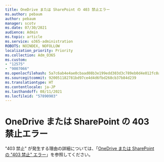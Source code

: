 ```yaml
---
title: OneDrive または SharePoint の 403 禁止エラー
ms.author: pebaum
author: pebaum
manager: scotv
ms.date: 07/30/2021
audience: Admin
ms.topic: article
ms.service: o365-administration
ROBOTS: NOINDEX, NOFOLLOW
localization_priority: Priority
ms.collection: Adm_O365
ms.custom:
- "12575"
- "9007066"
ms.openlocfilehash: 5a7c6ab4e4ae0cbaad08b3e199edd303d3c789eb0d4e012fc0a24ad76750c880
ms.sourcegitcommit: 920051182781bd97ce4d4d6fbd268cb37b84d239
ms.translationtype: HT
ms.contentlocale: ja-JP
ms.lasthandoff: 08/11/2021
ms.locfileid: "57890903"
---
```

# <a name="403-forbidden-error-on-onedrive-or-sharepoint"></a>OneDrive または SharePoint の 403 禁止エラー

"403 禁止" が発生する理由の詳細については、「[OneDrive または SharePoint の "403 禁止" エラー](https://docs.microsoft.com/sharepoint/troubleshoot/sharing-and-permissions/error-403-forbidden)」を参照してください。